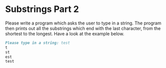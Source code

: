 
# Substrings Part 2

Please write a program which asks the user to type in a string. The program then prints out all the substrings which end with the last character, from the shortest to the longest. Have a look at the example below.

```markdown
Please type in a string: test
t
st
est
test
```
